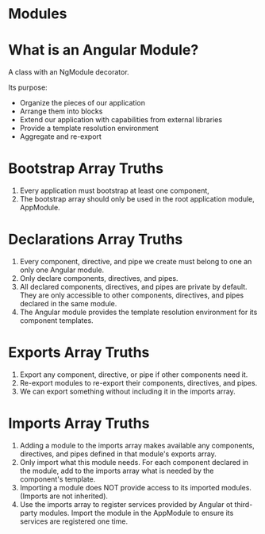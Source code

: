 # **Modules**

# What is an Angular Module?

A class with an NgModule decorator.

Its purpose:

- Organize the pieces of our application
- Arrange them into blocks
- Extend our application with capabilities from external libraries
- Provide a template resolution environment
- Aggregate and re-export

# Bootstrap Array Truths

1. Every application must bootstrap at least one component, 
2. The bootstrap array should only be used in the root application module, AppModule.

# Declarations Array Truths

1. Every component, directive, and pipe we create must belong to one an only one Angular module.
2. Only declare components, directives, and pipes. 
3. All declared components, directives, and pipes are private by default. They are only accessible to other components, directives, and pipes declared in the same module.
4. The Angular module provides the template resolution environment for its component templates.

# Exports Array Truths

1. Export any component, directive, or pipe if other components need it.
2. Re-export modules to re-export their components, directives, and pipes.
3. We can export something without including it in the imports array.

# Imports Array Truths

1. Adding a module to the imports array makes available any components, directives, and pipes defined in that module's exports array.
2. Only import what this module needs. For each component declared in the module, add to the imports array what is needed by the component's template.
3. Importing a module does NOT provide access to its imported modules. (Imports are not inherited).
4. Use the imports array to register services provided by Angular ot third-party modules. Import the module in the AppModule to ensure its services are registered one time.
